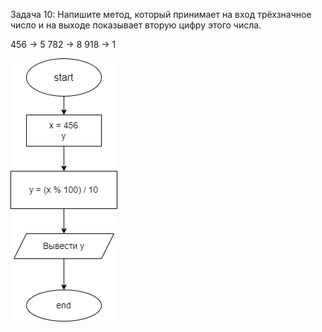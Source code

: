 Задача 10:
 Напишите метод, который принимает на вход трёхзначное число и на выходе показывает вторую цифру этого числа.

456 -> 5
782 -> 8
918 -> 1

![Блок-схема](diagram.drawio.png)